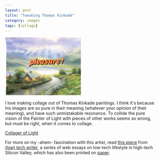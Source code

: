 ```yaml
---
layout: post
title: "Tweaking Thomas Kinkade"
category: images
tags: [collage]
---
```

[![Kinkade!](/assets/pleasure!.jpg)](http://imby.net/images/galleries/collage-kinkade/)

I love making collage out of Thomas Kinkade paintings. I think it's because his images are so pure in their meaning (whatever your *opinion* of their meaning), and have such unmistakable resonance. To collide the pure vision of the Painter of Light with pieces of other works seems so wrong, but must be right, when it comes to collage.

<a href="http://imby.net/images/galleries/collage-kinkade/" target="_blank">Collager of Light</a>

For more on my -ahem- fascination with this artist, read [this piece](https://www.dpmaddalena.com/20090512/simpler-times) from [&#40;low&#41; tech writer](https://www.dpmaddalena.com/tags.html#(low)%20tech%20writer-ref), a series of web essays on low-tech lifestyle in high-tech Silicon Valley, which has also been printed on [paper](http://bit.ly/lowtechwriter). 
